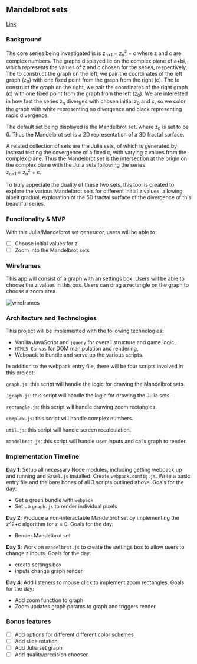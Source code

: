 ## Mandelbrot sets

[Link][link]

[link]: https://pv97.github.io/Mandelbrot/

### Background

The core series being investigated is is z<sub>n+1</sub> = z<sub>n</sub><sup>2</sup> + c where z and c are complex numbers.
The graphs displayed lie on the complex plane of a+bi, which represents the values of z and c chosen for the series, respectively.
The to construct the graph on the left, we pair the coordinates of the left graph (z<sub>0</sub>) with one fixed point from the graph from the right (c).
The to construct the graph on the right, we pair the coordinates of the right graph (c) with one fixed point from the graph from the left (z<sub>0</sub>).
We are interested in how fast the series z<sub>n</sub> diverges with chosen initial z<sub>0</sub> and c, so we color the
graph with white representing no divergence and black representing rapid divergence.

The default set being displayed is the Mandelbrot set, where z<sub>0</sub> is set to be 0. Thus the Mandelbrot set is a 2D
representation of a 3D fractal surface.

A related collection of sets are the Julia sets, of which is generated by instead testing the covergence of a fixed c, with
varying z values from the complex plane. Thus the Mandelbrot set is the intersection at the origin on the complex plane with
the Julia sets following the series <br/> z<sub>n+1</sub> = z<sub>n</sub><sup>2</sup> + c.

To truly appeciate the duality of these two sets, this tool is created to explore the various Mandelbrot sets for different
initial z values, allowing, albeit gradual, exploration of the 5D fractal surface of the divergence of this beautiful series.
### Functionality & MVP  

With this Julia/Mandelbrot set generator, users will be able to:

- [ ] Choose initial values for z
- [ ] Zoom into the Mandelbrot sets

### Wireframes

This app will consist of a graph with an settings box. Users will be able to choose the z values in this box. Users can drag a rectangle on the graph to choose a zoom area.

![wireframes](wireframe.png)

### Architecture and Technologies

This project will be implemented with the following technologies:

- Vanilla JavaScript and `jquery` for overall structure and game logic,
- `HTML5 Canvas` for DOM manipulation and rendering,
- Webpack to bundle and serve up the various scripts.

In addition to the webpack entry file, there will be four scripts involved in this project:

`graph.js`: this script will handle the logic for drawing the Mandelbrot sets.

`Jgraph.js`: this script will handle the logic for drawing the Julia sets.

`rectangle.js`: this script will handle drawing zoom rectangles.

`complex.js`: this script will handle complex numbers.

`util.js`: this script will handle screen recalculation.

`mandelbrot.js`: this script will handle user inputs and calls graph to render.

### Implementation Timeline

**Day 1**: Setup all necessary Node modules, including getting webpack up and running and `Easel.js` installed.  Create `webpack.config.js`.  Write a basic entry file and the bare bones of all 3 scripts outlined above. Goals for the day:

- Get a green bundle with `webpack`
- Set up `graph.js` to render individual pixels

**Day 2**: Produce a non-interactable Mandelbrot set by implementing the z^2+c algorithm for z = 0.  Goals for the day:

- Render Mandelbrot set

**Day 3**: Work on `mandelbrot.js` to create the settings box to allow users to change z inputs.  Goals for the day:

- create settings box
- inputs change graph render

**Day 4**: Add listeners to mouse click to implement zoom rectangles.  Goals for the day:

- Add zoom function to graph
- Zoom updates graph params to graph and triggers render


### Bonus features

- [ ] Add options for different different color schemes
- [ ] Add slice rotation
- [ ] Add Julia set graph
- [ ] Add quality/precision chooser
